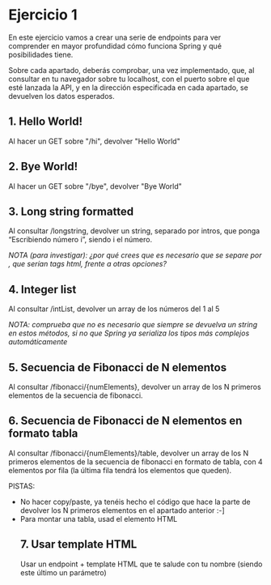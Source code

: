# Ejercicio 1

En este ejercicio vamos a crear una serie de endpoints para ver comprender en mayor profundidad cómo funciona Spring y qué posibilidades tiene.

Sobre cada apartado, deberás comprobar, una vez implementado, que, al consultar en tu navegador sobre tu localhost, con el puerto sobre el que esté lanzada la API, y en la dirección especificada en cada apartado, se devuelven los datos esperados.

## 1. Hello World!

Al hacer un GET sobre "/hi", devolver "Hello World"

## 2. Bye World!

Al hacer un GET sobre "/bye", devolver "Bye World"

## 3. Long string formatted

Al consultar /longstring, devolver un string, separado por intros, que ponga “Escribiendo número i”, siendo i el número.

_NOTA (para investigar): ¿por qué crees que es necesario que se separe por <br>, que serían tags html, frente a otras opciones?_

## 4. Integer list

Al consultar /intList, devolver un array de los números del 1 al 5

_NOTA: comprueba que no es necesario que siempre se devuelva un string en estos métodos, si no que Spring ya serializa los tipos más complejos automáticamente_

## 5. Secuencia de Fibonacci de N elementos

Al consultar /fibonacci/{numElements}, devolver un array de los N primeros elementos de la secuencia de fibonacci.

## 6. Secuencia de Fibonacci de N elementos en formato tabla

Al consultar /fibonacci/{numElements}/table, devolver un array de los N primeros elementos de la secuencia de fibonacci en formato de tabla, con 4 elementos por fila (la última fila tendrá los elementos que queden).

PISTAS: 
- No hacer copy/paste, ya tenéis hecho el código que hace la parte de devolver los N primeros elementos en el apartado anterior :-]
- Para montar una tabla, usad el elemento HTML <table> 

## 7. Usar template HTML

Usar un endpoint + template HTML que te salude con tu nombre (siendo este último un parámetro)